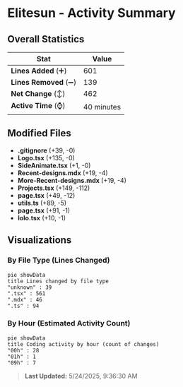 # Elitesun - Activity Summary 

## Overall Statistics

| Stat                   | Value                                                             |
| ---------------------- | ----------------------------------------------------------------- |
| **Lines Added** (➕)   | 601                                          |
| **Lines Removed** (➖) | 139                                        |
| **Net Change** (↕)    | 462                |
| **Active Time** (⌚)   | 40 minutes |


## Modified Files
- **.gitignore** (+39, -0)
- **Logo.tsx** (+135, -0)
- **SideAnimate.tsx** (+1, -0)
- **Recent-designs.mdx** (+19, -4)
- **More-Recent-designs.mdx** (+19, -4)
- **Projects.tsx** (+149, -112)
- **page.tsx** (+49, -12)
- **utils.ts** (+89, -5)
- **page.tsx** (+91, -1)
- **lolo.tsx** (+10, -1)

## Visualizations

### By File Type (Lines Changed)

```mermaid
pie showData
title Lines changed by file type
"unknown" : 39
".tsx" : 561
".mdx" : 46
".ts" : 94
```

### By Hour (Estimated Activity Count)

```mermaid
pie showData
title Coding activity by hour (count of changes)
"00h" : 28
"01h" : 1
"09h" : 7
```


> **Last Updated:** 5/24/2025, 9:36:30 AM